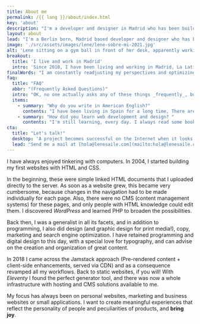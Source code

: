 ```yaml
---
title: About me
permalink: /{{ lang }}/about/index.html
key: 'about'
description: "I'm a developer and designer in Madrid who has been building for the web professionally since 2008."
layout: about
lead: "I'm a Berlin born, Madrid based developer and designer who has been building for the web professionally since 2008. I specialize in custom creative websites."
image: './src/assets/images/lene/lene-sobre-mi-2021.jpg'
alt: 'Lene sitting on a gym ball in front of her desk, apparently working'
breakout:
  title: 'I live and work in Madrid'
  intro: 'Since 2010, I have been living and working in Madrid, La Latina. I work with people all over the world.'
finalWords: "I am constantly readjusting my perspectives and optimizing the way I work. With every new project I learn something new, and every new website becomes the best I have ever made. My projects strive to make the web (the world?) a bit better, for the people, and for the planet."
faq:
  title: "FAQ"
  abbr: "(Frequently Asked Questions)"
  intro: "OK, no one actually asks any of these things _frequently_, but I figured I'll answer them anyway."
  items:
    - summary: "Why do you write in American English?"
      contents: "I have been living in Spain for a long time, There are many words in Spanish that are spelled similarly to American English: ‘color’ / ‘color’ or ‘organize’ / ‘organizar’, for example. Spanish has become like a native language for me, and the American spelling just feels more natural. That said, I'm certainly not consistent with it, and British spelling very likely appears somewhere."
    - summary: "How did you learn web development and design? "
      contents: "I'm still learning, every day. I always read some book about bash scripts, typography, grid layouts, JavaScript, web components; or articles that people from the community so lovingly provide. When I build a new project, I always try to learn something new in the process. Just like that, everything becomes more and more natural, logical, easy, and better, over time."
cta:
  title: "Let's talk!"
  desktop: 'A project becomes successful on the Internet when it looks good, feels good and works with clean, secure technology. Since 2008 I create compelling web experiences with attention to detail.'
  lead: "Send me a mail at [hola@lenesaile.com](mailto:hola@lenesaile.com) and tell me about your project, opportunities or whatever you have in mind! I'm always up for a chat."
---
```


I have always enjoyed tinkering with computers. In 2004, I started building my first websites with HTML and CSS.

In the beginning, these were simple linked HTML documents that I uploaded directly to the server. As soon as a website grew, this became very cumbersome, because changes in the navigation had to be made individually for each page. Also, there were no CMS (content management systems) for these pages, and only people with HTML knowledge could edit them. I discovered _WordPress_ and learned PHP to broaden the possibilities.

Back then, I was a generalist in all its facets, and in addition to programming, I also did design (and graphic design for print media!), copy, marketing and search engine optimization. I have retained programming and digital design to this day, with a special love for typography, and can advise on the creation and organization of great content.

In 2018 I came across the Jamstack approach (Pre-rendered content + client-side enhancements, served via CDN) and as a consequence revamped all my workflows. Back to static websites, if you will! With _Eleventy_ I found the perfect generator tool, and there was now a whole infrastructure with hosting and CMS solutions available to me.

My focus has always been on personal websites, marketing and business websites or small applications. I want to create meaningful experiences that reflect the personality of people and peculiarities of products, and <sparkly-text class="pl-2xs" number-of-sparkles="5" style="--sparkly-text-color: var(--color-accent)">**bring joy**.</sparkly-text>